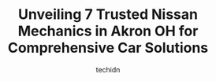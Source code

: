 ---
layout: ampstory
image: https://images.unsplash.com/photo-1604755940678-ffbf0c1fcc37?ixlib=rb-4.0.3&ixid=MnwxMjA3fDB8MHxwaG90by1wYWdlfHx8fGVufDB8fHx8&auto=format&fit=crop&w=640&h=853&q=80
author: techidn
featured: false
description: When it comes to maintaining and repairing your vehicle in Akron  OH, USA, you deserve nothing but the best. Thats why the 7 best Nissan Mechanic in the area are here to offer their experti
title: Unveiling 7 Trusted Nissan Mechanics in Akron  OH for Comprehensive Car Solutions
cover:
   title: Unveiling 7 Trusted Nissan Mechanics in Akron  OH for Comprehensive Car Solutions
   subtitle: Rickpate
   background: https://images.unsplash.com/photo-1604755940678-ffbf0c1fcc37?ixlib=rb-4.0.3&ixid=MnwxMjA3fDB8MHxwaG90by1wYWdlfHx8fGVufDB8fHx8&auto=format&fit=crop&w=640&h=853&q=80

pages: 
 - layout: thirds
   top: <h1>#1 Fred Martin Nissan Service Department</h1>
   bottom: "<p>Fred Nissans service department staff members are friendly and courteous. The service technicians performed an oil change and tire rotation quickly and even washed my ve</p>"
   background: https://www.knot35.com/toplist/wp-content/uploads/2023/06/best-nissan-mechanic-1-in-akron-oh-1685836811.jpeg
   backgroundblur: true
 - layout: thirds
   top: <h1>#2 S&H Auto Repair</h1>
   bottom: "<p>608 Spicer Street, Akron, OH 44311, United States</p>"
   background: https://www.knot35.com/toplist/wp-content/uploads/2023/06/best-nissan-mechanic-2-in-akron-oh-1685836811.jpeg
   cta:
      link: https://www.knot35.com/toplist/unveiling-7-trusted-nissan-mechanics-in-akron-oh-for-comprehensive-car-solutions/
      text: Unveiling 7 Trusted Nissan Mechanics in Akron  OH for Comprehensive Car Solutions
 - layout: thirds
   top: <h1>#3 Kens Auto Service Center</h1>
   bottom: "<p>1656 Massillon Rd, Akron, OH 44312, United States</p>"
   background: https://www.knot35.com/toplist/wp-content/uploads/2023/06/best-nissan-mechanic-3-in-akron-oh-1685836811.jpeg
   cta:
      link: https://www.knot35.com/toplist/unveiling-7-trusted-nissan-mechanics-in-akron-oh-for-comprehensive-car-solutions/
      text: Unveiling 7 Trusted Nissan Mechanics in Akron  OH for Comprehensive Car Solutions
 - layout: thirds
   top: <h1>#4 Millennium Transmission & Auto Care</h1>
   bottom: "<p>119 W Waterloo Rd, Akron, OH 44319, United States</p>"
   background: https://images.unsplash.com/photo-1618005182384-a83a8bd57fbe?ixlib=rb-4.0.3&ixid=MnwxMjA3fDB8MHxwaG90by1wYWdlfHx8fGVufDB8fHx8&auto=format&fit=crop&w=640&h=853&q=80
   cta:
      link: https://www.knot35.com/toplist/unveiling-7-trusted-nissan-mechanics-in-akron-oh-for-comprehensive-car-solutions/
      text: Unveiling 7 Trusted Nissan Mechanics in Akron  OH for Comprehensive Car Solutions
 - layout: thirds
   top: <h1>#5 Stuver Auto Spring Co</h1>
   bottom: "<p>500 N Main St, Akron, OH 44310, United States</p>"
   background: https://images.unsplash.com/photo-1597773150796-e5c14ebecbf5?ixlib=rb-4.0.3&ixid=MnwxMjA3fDB8MHxwaG90by1wYWdlfHx8fGVufDB8fHx8&auto=format&fit=crop&w=640&h=853&q=80
   cta:
      link: https://www.knot35.com/toplist/unveiling-7-trusted-nissan-mechanics-in-akron-oh-for-comprehensive-car-solutions/
      text: Unveiling 7 Trusted Nissan Mechanics in Akron  OH for Comprehensive Car Solutions
 - layout: thirds
   top: <h1>#6 Andys Auto Care</h1>
   bottom: "<p>2455 Romig Rd, Akron, OH 44320, United States</p>"
   background: https://images.unsplash.com/photo-1553949345-eb786bb3f7ba?ixlib=rb-4.0.3&ixid=MnwxMjA3fDB8MHxwaG90by1wYWdlfHx8fGVufDB8fHx8&auto=format&fit=crop&w=640&h=853&q=80
   cta:
      link: https://www.knot35.com/toplist/unveiling-7-trusted-nissan-mechanics-in-akron-oh-for-comprehensive-car-solutions/
      text: Unveiling 7 Trusted Nissan Mechanics in Akron  OH for Comprehensive Car Solutions
 - layout: thirds
   top: <h1>#7 Frank May Garage</h1>
   bottom: "<p>225 S Seiberling St, Akron, OH 44306, United States</p>"
   background: https://images.unsplash.com/photo-1613843873231-1447db182f97?ixlib=rb-4.0.3&ixid=MnwxMjA3fDB8MHxwaG90by1wYWdlfHx8fGVufDB8fHx8&auto=format&fit=crop&w=640&h=853&q=80
   cta:
      link: https://www.knot35.com/toplist/unveiling-7-trusted-nissan-mechanics-in-akron-oh-for-comprehensive-car-solutions/
      text: Unveiling 7 Trusted Nissan Mechanics in Akron  OH for Comprehensive Car Solutions
 - layout: thirds
   middle: Continue reading...
   background: https://images.unsplash.com/photo-1533735380053-eb8d0759b24a?ixlib=rb-4.0.3&ixid=MnwxMjA3fDB8MHxwaG90by1wYWdlfHx8fGVufDB8fHx8&auto=format&fit=crop&w=640&h=853&q=80
   cta:
      link: https://www.knot35.com/toplist/unveiling-7-trusted-nissan-mechanics-in-akron-oh-for-comprehensive-car-solutions/
      text: Unveiling 7 Trusted Nissan Mechanics in Akron  OH for Comprehensive Car Solutions
      
---